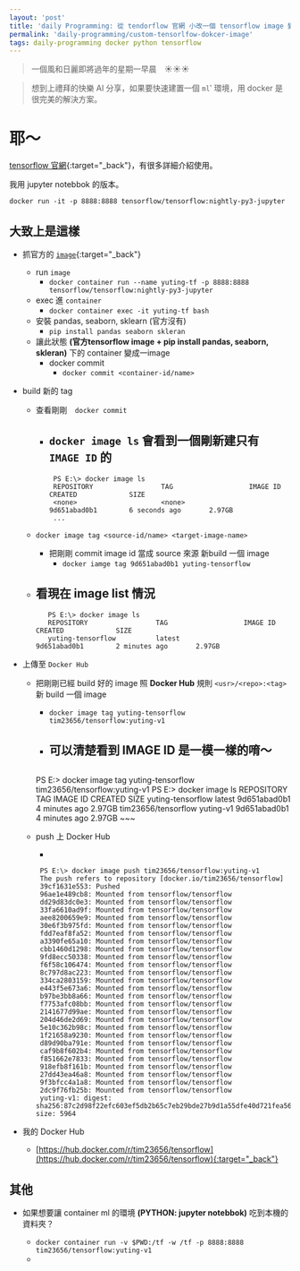 ```yaml
---
layout: 'post'
title: 'daily Programming: 從 tendorflow 官網 小改一個 tensorflow image 變成自己的兒~ XDD'
permalink: 'daily-programming/custom-tensorlfow-dokcer-image'
tags: daily-programming docker python tensorflow
---
```


> 一個風和日麗即將過年的星期一早晨　:sunny::sunny::sunny:

> 想到上禮拜的快樂 AI 分享，如果要快速建置一個 `ml`‵ 環境，用 docker 是很完美的解決方案。

# 耶～

[tensorflow 官網](https://www.tensorflow.org/install/docker){:target="_back"}，有很多詳細介紹使用。

我用 jupyter notebbok 的版本。

`docker run -it -p 8888:8888 tensorflow/tensorflow:nightly-py3-jupyter`


## 大致上是這樣

- 抓官方的 [`image`](https://hub.docker.com/r/tensorflow/tensorflow){:target="_back"}
   - run `image`
      - `docker container run --name yuting-tf -p 8888:8888 tensorflow/tensorflow:nightly-py3-jupyter`
   - exec 進 `container`
      - `docker container exec -it yuting-tf bash`
   - 安裝 pandas, seaborn, sklearn (官方沒有)
      - `pip install pandas seaborn skleran`
   - 讓此狀態 __(官方tensorflow image + pip install pandas, seaborn, skleran)__ 下的 container 變成一image
      - docker commit
         - `docker commit <container-id/name>`
- build 新的 tag
   - 查看剛剛　`docker commit` 
      - `docker image ls` 會看到一個剛新建只有 `IMAGE ID` 的
           - 
           ~~~
            PS E:\> docker image ls
            REPOSITORY                 TAG                   IMAGE ID            CREATED             SIZE
            <none>                     <none>                9d651abad0b1        6 seconds ago       2.97GB
            ... 
           ~~~
   - `docker image tag <source-id/name> <target-image-name>`
      - 把剛剛 commit image id 當成 source 來源 新build 一個 image 
         - `docker iamge tag 9d651abad0b1 yuting-tensorflow`

   - 看現在 image list 情況
      - 
      ~~~
         PS E:\> docker image ls
         REPOSITORY                 TAG                   IMAGE ID            CREATED             SIZE
         yuting-tensorflow          latest                9d651abad0b1        2 minutes ago       2.97GB
      ~~~

- 上傳至 `Docker Hub`

   - 把剛剛已經 build 好的 image 照 __Docker Hub__ 規則 `<usr>/<repo>:<tag>` 新 build 一個 image
      - `docker image tag yuting-tensorflow tim23656/tensorflow:yuting-v1`
      
      - 可以清楚看到 IMAGE ID 是一模一樣的唷～
         - 
         ~~~
      PS E:\> docker image tag yuting-tensorflow tim23656/tensorflow:yuting-v1
      PS E:\> docker image ls
      REPOSITORY                 TAG                   IMAGE ID            CREATED             SIZE
      yuting-tensorflow          latest                9d651abad0b1        4 minutes ago       2.97GB
      tim23656/tensorflow        yuting-v1             9d651abad0b1        4 minutes ago       2.97GB
         ~~~
   - push 上 Docker Hub 

      - 

      ~~~
       PS E:\> docker image push tim23656/tensorflow:yuting-v1
       The push refers to repository [docker.io/tim23656/tensorflow]
       39cf1631e553: Pushed                                                                                                    
       96ae1e489cb8: Mounted from tensorflow/tensorflow                                                                        
       dd29d83dc0e3: Mounted from tensorflow/tensorflow                                                                        
       33fa6610ad9f: Mounted from tensorflow/tensorflow                                                                        
       aee8200659e9: Mounted from tensorflow/tensorflow                                                                        
       30e6f3b975fd: Mounted from tensorflow/tensorflow                                                                        
       fdd7eaf8fa52: Mounted from tensorflow/tensorflow                                                                        
       a3390fe65a10: Mounted from tensorflow/tensorflow                                                                        
       cbb1460d1298: Mounted from tensorflow/tensorflow                                                                        
       9fd8ecc50338: Mounted from tensorflow/tensorflow                                                                        
       f6f58c106474: Mounted from tensorflow/tensorflow                                                                        
       8c797d8ac223: Mounted from tensorflow/tensorflow                                                                        
       334ca2803159: Mounted from tensorflow/tensorflow                                                                        
       e443f5e673a6: Mounted from tensorflow/tensorflow                                                                        
       b97be3bb8a66: Mounted from tensorflow/tensorflow                                                                        
       f7753afc08bb: Mounted from tensorflow/tensorflow                                                                        
       2141677d99ae: Mounted from tensorflow/tensorflow                                                                        
       204d46de2d69: Mounted from tensorflow/tensorflow                                                                        
       5e10c362b98c: Mounted from tensorflow/tensorflow                                                                        
       1f21658a9230: Mounted from tensorflow/tensorflow                                                                        
       d89d90ba791e: Mounted from tensorflow/tensorflow                                                                        
       caf9b8f602b4: Mounted from tensorflow/tensorflow                                                                        
       f851662e7833: Mounted from tensorflow/tensorflow                                                                        
       918efb8f161b: Mounted from tensorflow/tensorflow                                                                        
       27dd43ea46a8: Mounted from tensorflow/tensorflow                                                                        
       9f3bfcc4a1a8: Mounted from tensorflow/tensorflow                                                                        
       2dc9f76fb25b: Mounted from tensorflow/tensorflow                                                                        
       yuting-v1: digest: sha256:87c2d98f22efc603ef5db2b65c7eb29bde27b9d1a55dfe40d721fea565134e49 size: 5964
      ~~~

- 我的 Docker Hub

   - [https://hub.docker.com/r/tim23656/tensorflow](https://hub.docker.com/r/tim23656/tensorflow){:target="_back"}




## 其他

- 如果想要讓 container ml 的環境 __(PYTHON: jupyter notebbok)__ 吃到本機的資料夾？

   - `docker container run -v $PWD:/tf -w /tf -p 8888:8888 tim23656/tensorflow:yuting-v1`
   -  




